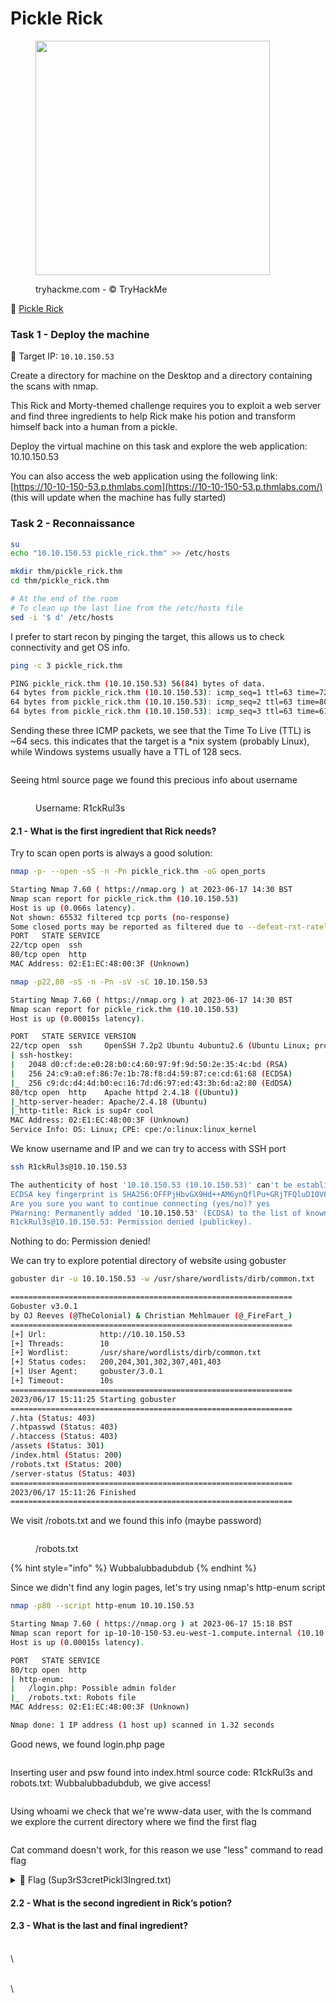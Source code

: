 # Pickle Rick

<div align="left">

<figure><img src="../.gitbook/assets/BkKtAkO.png" alt="" width="375"><figcaption><p>tryhackme.com - © TryHackMe</p></figcaption></figure>

</div>

🔗 [Pickle Rick](https://tryhackme.com/room/picklerick)

### Task 1 - Deploy the machine

🎯 Target IP: `10.10.150.53`

Create a directory for machine on the Desktop and a directory containing the scans with nmap.

This Rick and Morty-themed challenge requires you to exploit a web server and find three ingredients to help Rick make his potion and transform himself back into a human from a pickle.

Deploy the virtual machine on this task and explore the web application: 10.10.150.53

You can also access the web application using the following link: [https://10-10-150-53.p.thmlabs.com](https://10-10-150-53.p.thmlabs.com/) (this will update when the machine has fully started)

### Task 2 - Reconnaissance

```bash
su
echo "10.10.150.53 pickle_rick.thm" >> /etc/hosts

mkdir thm/pickle_rick.thm
cd thm/pickle_rick.thm

# At the end of the room
# To clean up the last line from the /etc/hosts file
sed -i '$ d' /etc/hosts
```

I prefer to start recon by pinging the target, this allows us to check connectivity and get OS info.

```bash
ping -c 3 pickle_rick.thm
```

```bash
PING pickle_rick.thm (10.10.150.53) 56(84) bytes of data.
64 bytes from pickle_rick.thm (10.10.150.53): icmp_seq=1 ttl=63 time=72.8 ms
64 bytes from pickle_rick.thm (10.10.150.53): icmp_seq=2 ttl=63 time=80.6 ms
64 bytes from pickle_rick.thm (10.10.150.53): icmp_seq=3 ttl=63 time=61.8 ms
```

Sending these three ICMP packets, we see that the Time To Live (TTL) is \~64 secs. this indicates that the target is a \*nix system (probably Linux), while Windows systems usually have a TTL of 128 secs.

<figure><img src="../.gitbook/assets/Schermata del 2023-06-17 15-26-31.png" alt=""><figcaption></figcaption></figure>

Seeing html source page we found this precious info about username

<figure><img src="../.gitbook/assets/Schermata del 2023-06-17 15-33-26.png" alt=""><figcaption><p>Username: R1ckRul3s</p></figcaption></figure>

#### 2.1 - What is the first ingredient that Rick needs? 

Try to scan open ports is always a good solution:

```bash
nmap -p- --open -sS -n -Pn pickle_rick.thm -oG open_ports
```

```bash
Starting Nmap 7.60 ( https://nmap.org ) at 2023-06-17 14:30 BST
Nmap scan report for pickle_rick.thm (10.10.150.53)
Host is up (0.066s latency).
Not shown: 65532 filtered tcp ports (no-response)
Some closed ports may be reported as filtered due to --defeat-rst-ratelimit
PORT   STATE SERVICE
22/tcp open  ssh
80/tcp open  http
MAC Address: 02:E1:EC:48:00:3F (Unknown)
```

```bash
nmap -p22,80 -sS -n -Pn -sV -sC 10.10.150.53
```

```bash
Starting Nmap 7.60 ( https://nmap.org ) at 2023-06-17 14:30 BST
Nmap scan report for pickle_rick.thm (10.10.150.53)
Host is up (0.00015s latency).

PORT   STATE SERVICE VERSION
22/tcp open  ssh     OpenSSH 7.2p2 Ubuntu 4ubuntu2.6 (Ubuntu Linux; protocol 2.0)
| ssh-hostkey: 
|   2048 d0:cf:de:e0:28:b0:c4:60:97:9f:9d:50:2e:35:4c:bd (RSA)
|   256 24:c9:a0:ef:86:7e:1b:78:f8:d4:59:87:ce:cd:61:68 (ECDSA)
|_  256 c9:dc:d4:4d:b0:ec:16:7d:d6:97:ed:43:3b:6d:a2:80 (EdDSA)
80/tcp open  http    Apache httpd 2.4.18 ((Ubuntu))
|_http-server-header: Apache/2.4.18 (Ubuntu)
|_http-title: Rick is sup4r cool
MAC Address: 02:E1:EC:48:00:3F (Unknown)
Service Info: OS: Linux; CPE: cpe:/o:linux:linux_kernel

```

We know username and IP and we can try to access with SSH port

```bash
ssh R1ckRul3s@10.10.150.53
```

```bash
The authenticity of host '10.10.150.53 (10.10.150.53)' can't be established.
ECDSA key fingerprint is SHA256:OFFPjHbvGX9Hd++AM6ynQflPu+GRjTFQluD10V6Fg1A.
Are you sure you want to continue connecting (yes/no)? yes
PWarning: Permanently added '10.10.150.53' (ECDSA) to the list of known hosts.
R1ckRul3s@10.10.150.53: Permission denied (publickey).
```

Nothing to do: Permission denied!

We can try to explore potential directory of website using gobuster

```bash
gobuster dir -u 10.10.150.53 -w /usr/share/wordlists/dirb/common.txt
```

```bash
===============================================================
Gobuster v3.0.1
by OJ Reeves (@TheColonial) & Christian Mehlmauer (@_FireFart_)
===============================================================
[+] Url:            http://10.10.150.53
[+] Threads:        10
[+] Wordlist:       /usr/share/wordlists/dirb/common.txt
[+] Status codes:   200,204,301,302,307,401,403
[+] User Agent:     gobuster/3.0.1
[+] Timeout:        10s
===============================================================
2023/06/17 15:11:25 Starting gobuster
===============================================================
/.hta (Status: 403)
/.htpasswd (Status: 403)
/.htaccess (Status: 403)
/assets (Status: 301)
/index.html (Status: 200)
/robots.txt (Status: 200)
/server-status (Status: 403)
===============================================================
2023/06/17 15:11:26 Finished
===============================================================
```

We visit /robots.txt and we found this info (maybe password)

<figure><img src="../.gitbook/assets/Schermata del 2023-06-17 15-48-26.png" alt=""><figcaption><p>/robots.txt</p></figcaption></figure>

{% hint style="info" %}
Wubbalubbadubdub
{% endhint %}

Since we didn't find any login pages, let's try using nmap's http-enum script

```bash
nmap -p80 --script http-enum 10.10.150.53
```

```bash
Starting Nmap 7.60 ( https://nmap.org ) at 2023-06-17 15:18 BST
Nmap scan report for ip-10-10-150-53.eu-west-1.compute.internal (10.10.150.53)
Host is up (0.00015s latency).

PORT   STATE SERVICE
80/tcp open  http
| http-enum: 
|   /login.php: Possible admin folder
|_  /robots.txt: Robots file
MAC Address: 02:E1:EC:48:00:3F (Unknown)

Nmap done: 1 IP address (1 host up) scanned in 1.32 seconds
```

Good news, we found login.php page

<figure><img src="../.gitbook/assets/Schermata del 2023-06-17 16-25-53.png" alt=""><figcaption></figcaption></figure>

Inserting user and psw found into index.html source code: R1ckRul3s and robots.txt: Wubbalubbadubdub, we give access!

<figure><img src="../.gitbook/assets/Schermata del 2023-06-17 16-30-02.png" alt=""><figcaption></figcaption></figure>

Using whoami we check that we're www-data user, with the ls command we explore the current directory where we find the first flag

<figure><img src="../.gitbook/assets/Schermata del 2023-06-17 16-31-58.png" alt=""><figcaption></figcaption></figure>

Cat command doesn't work, for this reason we use "less" command to read flag

<details>

<summary>🚩 Flag (Sup3rS3cretPickl3Ingred.txt)</summary>

mr. meeseek hair

</details>

#### 2.2 - What is the second ingredient in Rick’s potion?

####

#### 2.3 - What is the last and final ingredient? 

\
\


\
\
